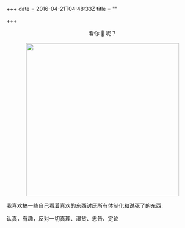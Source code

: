 +++
date = 2016-04-21T04:48:33Z
title = ""

+++
<center>看你 🐎 呢？</center><br>


<center><img src="https://res.cloudinary.com/y4code/image/upload/v1577542510/upload_path_f_to_cloudinary/kannima_ylwehy.jpg" style="width: auto; height: 400px !important;"/></center>

我喜欢搞一些自己看着喜欢的东西讨厌所有体制化和说死了的东西:

认真，有趣，反对一切真理、湿货、忠告、定论